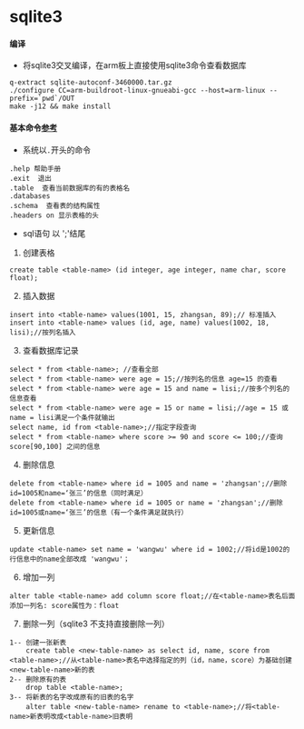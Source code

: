 # sqlite3

#### 编译

- 将sqlite3交叉编译，在arm板上直接使用sqlite3命令查看数据库

```
q-extract sqlite-autoconf-3460000.tar.gz
./configure CC=arm-buildroot-linux-gnueabi-gcc --host=arm-linux --prefix=`pwd`/OUT
make -j12 && make install
```

#### 基本命令[参考](https://blog.csdn.net/qq_36091214/article/details/131758305)

- 系统以`.`开头的命令

```
.help 帮助手册
.exit  退出
.table  查看当前数据库的有的表格名
.databases 
.schema  查看表的结构属性
.headers on 显示表格的头
```

- sql语句 以 ';'结尾

1. 创建表格

```
create table <table-name> (id integer, age integer, name char, score float);
```

2. 插入数据

```
insert into <table-name> values(1001, 15, zhangsan, 89);// 标准插入
insert into <table-name> values (id, age, name) values(1002, 18, lisi);//按列名插入
```

3. 查看数据库记录

```
select * from <table-name>; //查看全部
select * from <table-name> were age = 15;//按列名的信息 age=15 的查看
select * from <table-name> were age = 15 and name = lisi;//按多个列名的信息查看
select * from <table-name> were age = 15 or name = lisi;//age = 15 或 name = lisi满足一个条件就输出
select name, id from <table-name>;//指定字段查询
select * from <table-name> where score >= 90 and score <= 100;//查询score[90,100] 之间的信息
```

4. 删除信息

```
delete from <table-name> where id = 1005 and name = 'zhangsan';//删除id=1005和name=‘张三’的信息（同时满足）
delete from <table-name> where id = 1005 or name = 'zhangsan';//删除id=1005或name=‘张三’的信息（有一个条件满足就执行）
```

5. 更新信息

```
update <table-name> set name = 'wangwu' where id = 1002;//将id是1002的行信息中的name全部改成 'wangwu'；
```

6. 增加一列

```
alter table <table-name> add column score float;//在<table-name>表名后面添加一列名: score属性为：float
```

7. 删除一列（sqlite3 不支持直接删除一列）

```
1-- 创建一张新表
	create table <new-table-name> as select id, name, score from <table-name>;//从<table-name>表名中选择指定的列（id，name，score）为基础创建<new-table-name>新的表
2-- 删除原有的表
	drop table <table-name>;
3-- 将新表的名字改成原有的旧表的名字
	alter table <new-table-name> rename to <table-name>;//将<table-name>新表明改成<table-name>旧表明
```
